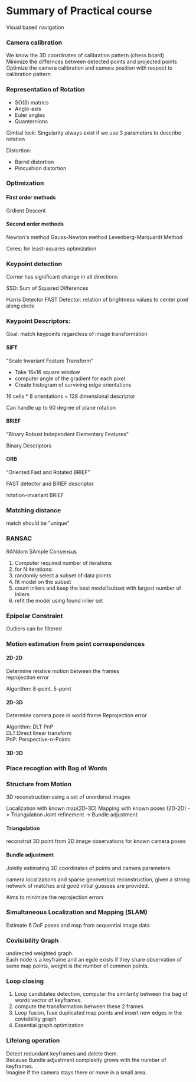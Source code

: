 # Summary of Practical course
Visual based navigation

### Camera calibration

We know the 3D coordinates of calibration pattern (chess board)\
Minimize the differnces between detected points and projected points\
Optimize the camera calibration and camera position with respect to calibration pattern

### Representation of Rotation
- SO(3) matrics
- Angle-axis
- Euler angles
- Quanternions

Gimbal lock:
Singularity always exist if we use 3 parameters to describe rotation

Distortion:
- Barrel distortion
- Pincushion distortion

### Optimization
#### First order methods
Grdient Descent

#### Second order methods
Newton's method
Gauss-Newton method
Levenberg-Marquardt Method

Ceres:
for least-squares optimization

### Keypoint detection

Corner has significant change in all directions

SSD: Sum of Squared Differences

Harris Detector
FAST Detector: relation of brightness values to center pixel along circle

### Keypoint Descriptors:
Goal: match keypoints regardless of image transformation

#### SIFT
"Scale Invariant Feature Transform"

- Take 16x16 square window 
- computer angle of the gradient for each pixel
- Create histogram of surviving edge orientations

16 cells * 8 orientations = 128 dimensional descriptor

Can handle up to 60 degree of plane rotation

#### BRIEF
“Binary Robust Independent Elementary Features”

Binary Descriptors

#### ORB
“Oriented Fast and Rotated BRIEF”

FAST detector and BRIEF descriptor

rotation-invariant BRIEF

### Matching distance

match should be "unique"

### RANSAC
RANdom SAmple Consensus

1. Computer required number of iterations
2. for N iterations:
  1. randomly select a subset of data points
  2. fit model on the subset
  3. count inliers and keep the best model/subset with largest number of inliers
3. refit the model using found inlier set


### Epipolar Constraint
Outliers can be filtered

### Motion estimation from point correspondences
#### 2D-2D
Determine relative motion between the frames\
reprojection error

Algorithm: 8-point, 5-point
#### 2D-3D
Determine camera pose in world frame
Reprojection error

Algorithm: DLT PnP \
DLT:Direct linear transform \
PnP: Perspective-n-Points
#### 3D-3D

### Place recogtion with Bag of Words

### Structure from Motion
3D reconstruction using a set of unordered images

Localization with known map(2D-3D)
Mapping with known poses (2D-2D) -> Triangulation
Joint refinement -> Bundle adjustment

#### Triangulation
reconstrut 3D point from 2D image observations for known camera poses

#### Bundle adjustment

Jointly estimating 3D coordinates of points and camera parameters.

camera localizations and sparse geometrical reconstruction, given a strong
network of matches and good initial guesses are provided.

Aims to minimize the reprojection errors

### Simultaneous Localization and Mapping (SLAM)
Estimate 6 DoF poses and map from sequential image data

### Covisibility Graph
undirected weighted graph.\
Each node is a keyframe and an egde exists if they share observation of same map points, weight is the number of common points.

### Loop closing
1. Loop candidates detection, computer the similarity between the bag of words vector of keyframes.
2. compute the transformation between these 2 frames
3. Loop fusion, fuse duplicated map points and insert new edges in the covisibility graph
4. Essential graph optimization

### Lifelong operation
Detect redundant keyframes and delete them.\
Because Bundle adjustment complexity grows with the number of keyframes.\
Imagine if the camera stays there or move in a small area.




